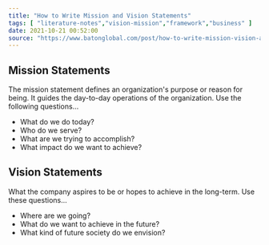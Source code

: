 ```yaml
---
title: "How to Write Mission and Vision Statements"
tags: [ "literature-notes","vision-mission","framework","business" ]
date: 2021-10-21 00:52:00
source: "https://www.batonglobal.com/post/how-to-write-mission-vision-and-values-statements-with-examples"
---
```


## Mission Statements

The mission statement defines an organization's purpose or reason for being. It guides the day-to-day operations of the organization. Use the following questions...

- What do we do today?
- Who do we serve?
- What are we trying to accomplish?
- What impact do we want to achieve?

## Vision Statements

What the company aspires to be or hopes to achieve in the long-term. Use these questions...

- Where are we going?
- What do we want to achieve in the future?
- What kind of future society do we envision?